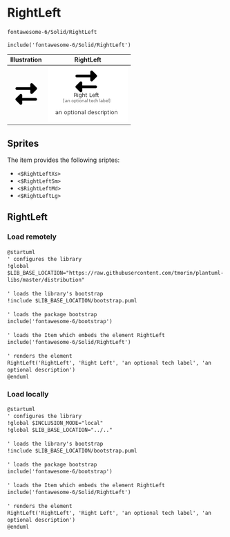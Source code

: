 # RightLeft


```text
fontawesome-6/Solid/RightLeft
```

```text
include('fontawesome-6/Solid/RightLeft')
```



| Illustration | RightLeft |
| :---: | :---: |
| ![illustration for Illustration](../../fontawesome-6/Solid/RightLeft.png) | ![illustration for RightLeft](../../fontawesome-6/Solid/RightLeft.Local.png) |



## Sprites
The item provides the following sriptes:

- `<$RightLeftXs>`
- `<$RightLeftSm>`
- `<$RightLeftMd>`
- `<$RightLeftLg>`





## RightLeft

### Load remotely
```plantuml
@startuml
' configures the library
!global $LIB_BASE_LOCATION="https://raw.githubusercontent.com/tmorin/plantuml-libs/master/distribution"

' loads the library's bootstrap
!include $LIB_BASE_LOCATION/bootstrap.puml

' loads the package bootstrap
include('fontawesome-6/bootstrap')

' loads the Item which embeds the element RightLeft
include('fontawesome-6/Solid/RightLeft')

' renders the element
RightLeft('RightLeft', 'Right Left', 'an optional tech label', 'an optional description')
@enduml
```

### Load locally
```plantuml
@startuml
' configures the library
!global $INCLUSION_MODE="local"
!global $LIB_BASE_LOCATION="../.."

' loads the library's bootstrap
!include $LIB_BASE_LOCATION/bootstrap.puml

' loads the package bootstrap
include('fontawesome-6/bootstrap')

' loads the Item which embeds the element RightLeft
include('fontawesome-6/Solid/RightLeft')

' renders the element
RightLeft('RightLeft', 'Right Left', 'an optional tech label', 'an optional description')
@enduml
```

